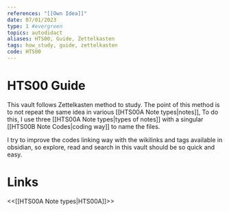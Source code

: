 ```yaml
---
references: "[[Own Idea]]"
date: 07/01/2023
type: 1 #evergreen
topics: autodidact
aliases: HTS00, Guide, Zettelkasten
tags: how_study, guide, zettelkasten
code: HTS00
---
```

# HTS00 Guide

This vault follows Zettelkasten method to study. The point of this method is to not repeat the same idea in various [[HTS00A Note types|notes]], To do this, I use three [[HTS00A Note types|types of notes]] with a singular [[HTS00B Note Codes|coding way]] to name the files. 

I try to improve the codes linking way with the wikilinks and tags available in obsidian, so explore, read and search in this vault should be so quick and easy.

# Links
<<[[HTS00A Note types|HTS00A]]>>